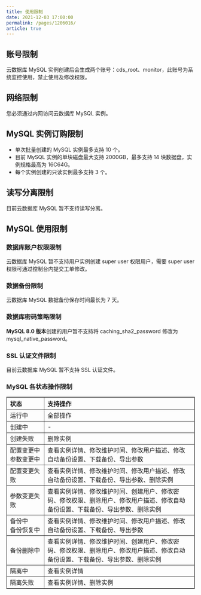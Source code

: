 ```yaml
---
title: 使用限制
date: 2021-12-03 17:00:00
permalink: /pages/1206016/
article: true
---
```



## 账号限制

云数据库 MySQL 实例创建后会生成两个账号：cds_root、monitor，此账号为系统监控使用，禁止使用及修改权限。

## 网络限制

您必须通过内网访问云数据库 MySQL 实例。

## MySQL 实例订购限制

- 单次批量创建的 MySQL 实例最多支持 10 个。
- 目前 MySQL 实例的单块磁盘最大支持 2000GB，最多支持 14 块数据盘，实例规格最高为 16C64G。
- 每个实例创建的只读实例最多支持 3 个。

## 读写分离限制

目前云数据库 MySQL 暂不支持读写分离。

## MySQL 使用限制

### 数据库账户权限限制

云数据库 MySQL 暂不支持用户实例创建 super user 权限用户，需要 super user 权限可通过控制台内提交工单修改。

### 数据备份限制

云数据库 MySQL 数据备份保存时间最长为 7 天。

### 数据库密码策略限制

**MySQL 8.0 版本**创建的用户暂不支持将 caching_sha2_password 修改为 mysql_native_password。

### SSL 认证文件限制

目前云数据库 MySQL 暂不支持 SSL 认证文件。

### MySQL 各状态操作限制

<table width="95%" border="1" cellpadding="2" cellspacing="1">
	<thead>
        <tr>
            <th align="left" width="20%">状态</th>
            <th align="left" width="80%">支持操作</th>
        </tr>
    </thead>
    <tbody>
        <tr>
            <td>运行中</td>
            <td>全部操作</td>
        </tr>
        <tr>
            <td>创建中</td>
            <td>-</td>
        </tr>
        <tr>
            <td>创建失败</td>
            <td>删除实例</td>
        </tr>
        <tr>
            <td>配置变更中</br>参数变更中</td>
            <td>查看实例详情、修改维护时间、修改用户描述、修改自动备份设置、下载备份、导出参数</td>
        </tr>
        <tr>
            <td>配置变更失败</td>
            <td>查看实例详情、修改维护时间、修改用户描述、修改自动备份设置、下载备份、导出参数、删除实例</td>
        </tr>
        <tr>
            <td>参数变更失败</td>
            <td>查看实例详情、修改维护时间、创建用户、修改密码、修改权限、删除用户、修改用户描述、修改自动备份设置、下载备份、导出参数、删除实例</td>
        </tr>
        <tr>
            <td>备份中</br>备份恢复中</td>
            <td>查看实例详情、修改维护时间、修改用户描述、修改自动备份设置、下载备份、导出参数</td>
        </tr>
        <tr>
            <td>备份删除中</td>
            <td>查看实例详情、修改维护时间、创建用户、修改密码、修改权限、删除用户、修改用户描述、修改自动备份设置、下载备份、导出参数、删除实例</td>
        </tr>
        <tr>
            <td>隔离中</td>
            <td>查看实例详情</td>
        </tr>
        <tr>
            <td>隔离失败</td>
            <td>查看实例详情、删除实例</td>
        </tr>
    </tbody>
</table>
